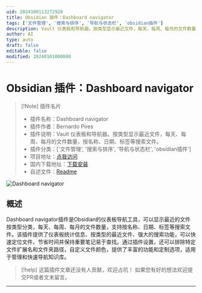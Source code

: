 ```yaml
---
uid: 2024100113272920
title: Obsidian 插件：Dashboard navigator
tags: ['文件管理', '搜索与排序', '导航与状态栏', 'obsidian插件']
description: Vault 仪表板和导航器。按类型显示最近文件，每天、每周、每月的文件数量，按名称、日期、标签等搜索文件。
author: AI
type: auto
draft: false
editable: false
modified: 20240101000000
---
```


# Obsidian 插件：Dashboard navigator

> [!Note] 插件名片
> - 插件名称：Dashboard navigator
> - 插件作者：Bernardo Pires
> - 插件说明：Vault 仪表板和导航器。按类型显示最近文件，每天、每周、每月的文件数量，按名称、日期、标签等搜索文件。
> - 插件分类：['文件管理', '搜索与排序', '导航与状态栏', 'obsidian插件']
> - 项目地址：[点我访问](https://github.com/drbap/dashboard-navigator-for-obsidian)
> - 国内下载地址：[下载安装](https://pkmer.cn/products/plugin/pluginMarket/?dashboard-navigator)
> - 自述文件：[Readme](https://ghproxy.net/https://raw.githubusercontent.com/drbap/dashboard-navigator-for-obsidian/master/README.md)

![Dashboard navigator](https://cdn.pkmer.cn/covers/dashboard-navigator.png!pkmer)

## 概述

Dashboard navigator插件是Obsidian的仪表板导航工具，可以显示最近的文件按类型分类，每天、每周、每月的文件数量，支持按名称、日期、标签等搜索文件。该插件提供了仪表板统计信息、按类型的最近文件、强大的搜索功能，可以快速定位文件，节省时间并保持重要笔记易于查找。通过插件设置，还可以排除特定文件扩展名和文件夹路径，自定义文件颜色，提供了丰富的功能和定制选项，适用于管理和快速导航知识库。


> [!help] 
> 这篇插件文章还没有人贡献，欢迎占坑！
> 如果您有好的想法欢迎提交PR或者文末留言。
> 

---



